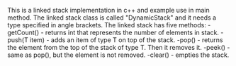This is a linked stack implementation in c++ and example use in main method.
The linked stack class is called "DynamicStack" and it needs a type specified in
angle brackets.
The linked stack has five methods:
-getCount() - returns int that represents the number of elements in stack.
-push(T item) - adds an item of type T on top of the stack.
-pop() - returns the element from the top of the stack of type T. Then it removes it.
-peek() - same as pop(), but the element is not removed.
-clear() - empties the stack.
